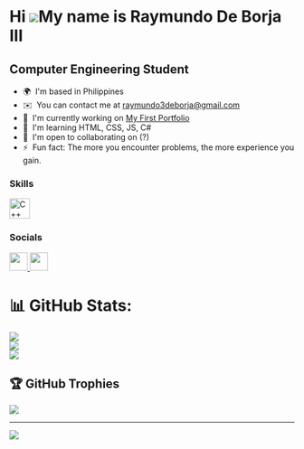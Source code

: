 Hi ![](https://user-images.githubusercontent.com/18350557/176309783-0785949b-9127-417c-8b55-ab5a4333674e.gif)My name is Raymundo De Borja III
=============================================================================================================================================

Computer Engineering Student
----------------------------

* 🌍  I'm based in Philippines
* ✉️  You can contact me at [raymundo3deborja@gmail.com](mailto:raymundo3deborja@gmail.com)
* 🚀  I'm currently working on [My First Portfolio](http://s)
* 🧠  I'm learning HTML, CSS, JS, C#
* 🤝  I'm open to collaborating on (?)
* ⚡  Fun fact: The more you encounter problems, the more experience you gain.

### Skills


<p align="left">
<a href="https://docs.microsoft.com/en-us/cpp/?view=msvc-170" target="_blank" rel="noreferrer"><img src="https://raw.githubusercontent.com/danielcranney/readme-generator/main/public/icons/skills/cplusplus-colored.svg" width="36" height="36" alt="C++" /></a>
</p>


### Socials

<p align="left"> <a href="https://www.facebook.com/RayMund3DeBorja" target="_blank" rel="noreferrer"> <picture> <source media="(prefers-color-scheme: dark)" srcset="https://raw.githubusercontent.com/danielcranney/readme-generator/main/public/icons/socials/facebook-dark.svg" /> <source media="(prefers-color-scheme: light)" srcset="https://raw.githubusercontent.com/danielcranney/readme-generator/main/public/icons/socials/facebook.svg" /> <img src="https://raw.githubusercontent.com/danielcranney/readme-generator/main/public/icons/socials/facebook.svg" width="32" height="32" /> </picture> </a> <a href="https://www.github.com/CoDeX-Ray" target="_blank" rel="noreferrer"> <picture> <source media="(prefers-color-scheme: dark)" srcset="https://raw.githubusercontent.com/danielcranney/readme-generator/main/public/icons/socials/github-dark.svg" /> <source media="(prefers-color-scheme: light)" srcset="https://raw.githubusercontent.com/danielcranney/readme-generator/main/public/icons/socials/github.svg" /> <img src="https://raw.githubusercontent.com/danielcranney/readme-generator/main/public/icons/socials/github.svg" width="32" height="32" /> </picture> </a></p>

# 📊 GitHub Stats:
![](https://github-readme-stats.vercel.app/api?username=CoDeX-Ray&theme=dark&hide_border=false&include_all_commits=false&count_private=false)<br/>
![](https://github-readme-streak-stats.herokuapp.com/?user=CoDeX-Ray&theme=dark&hide_border=false)<br/>
![](https://github-readme-stats.vercel.app/api/top-langs/?username=CoDeX-Ray&theme=dark&hide_border=false&include_all_commits=false&count_private=false&layout=compact)

## 🏆 GitHub Trophies
![](https://github-profile-trophy.vercel.app/?username=CoDeX-Ray&theme=radical&no-frame=false&no-bg=true&margin-w=4)

---
[![](https://visitcount.itsvg.in/api?id=CoDeX-Ray&icon=0&color=0)](https://visitcount.itsvg.in)

<!-- Proudly created with GPRM ( https://gprm.itsvg.in ) -->
